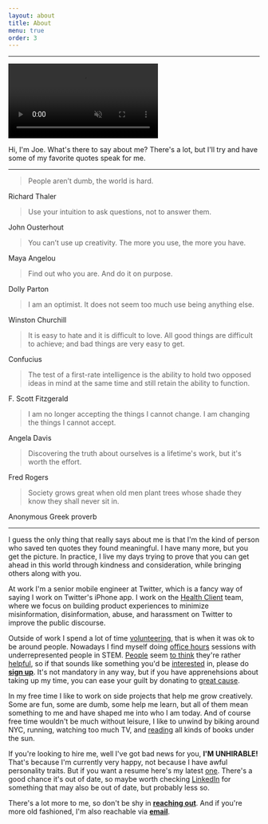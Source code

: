 ```yaml
---
layout: about
title: About
menu: true
order: 3
---
```


---
<video autoplay muted loop>
  <source src="{{ site.url }}/assets/img/welcome.mp4" type="video/mp4">
</video>

Hi, I'm Joe. What's there to say about me? There's a lot, but I'll try and have some of my favorite quotes speak for me.

---

> People aren’t dumb, the world is hard.

Richard Thaler

> Use your intuition to ask questions, not to answer them.

John Ousterhout

> You can’t use up creativity. The more you use, the more you have.

Maya Angelou

> Find out who you are. And do it on purpose.

Dolly Parton

> I am an optimist. It does not seem too much use being anything else.

Winston Churchill

> It is easy to hate and it is difficult to love. All good things are difficult to achieve; and bad things are very easy to get.

Confucius

> The test of a first-rate intelligence is the ability to hold two opposed ideas in mind at the same time and still retain the ability to function.

F. Scott Fitzgerald

> I am no longer accepting the things I cannot change. I am changing the things I cannot accept.

Angela Davis

> Discovering the truth about ourselves is a lifetime's work, but it's worth the effort.

Fred Rogers

> Society grows great when old men plant trees whose shade they know they shall never sit in.

Anonymous Greek proverb

---

I guess the only thing that really says about me is that I'm the kind of person who saved ten quotes they found meaningful. I have many more, but you get the picture. In practice, I live my days trying to prove that you can get ahead in this world through kindness and consideration, while bringing others along with you.

At work I'm a senior mobile engineer at Twitter, which is a fancy way of saying I work on Twitter's iPhone app. I work on the [Health Client](https://blog.twitter.com/en_us/topics/company/2019/health-update.html) team, where we focus on building product experiences to minimize misinformation, disinformation, abuse, and harassment on Twitter to improve the public discourse.

Outside of work I spend a lot of time [volunteering](https://twitter.com/AlexPaul/status/1317197327065559040), that is when it was ok to be around people. Nowadays I find myself doing [office hours](https://twitter.com/mergesort/status/1269382008570023936) sessions with underrepresented people in STEM. [People](https://twitter.com/coder_pilot/status/1273733450785189888) seem [to think](https://twitter.com/zoha131/status/1276896905834856448) they're rather [helpful](https://twitter.com/objectivechris/status/1272900957131747331), so if that sounds like something you'd be [interested](https://twitter.com/swiftysanders/status/1282011590531809280) in, please do **[sign up](https://calendly.com/mergesort/office-hours)**. It's not mandatory in any way, but if you have apprenehsions about taking up my time, you can ease your guilt by donating to [great cause](http://www.blackgirlscode.com/).

In my free time I like to work on side projects that help me grow creatively. Some are fun, some are dumb, some help me learn, but all of them mean something to me and have shaped me into who I am today. And of course free time wouldn't be much without leisure, I like to unwind by biking around NYC, running, watching too much TV, and [reading](https://fabisevi.ch/reading-list) all kinds of books under the sun. 

If you're looking to hire me, well I've got bad news for you, **I'M UNHIRABLE!** That's because I'm currently very happy, not because I have awful personality traits. But if you want a resume here's my latest [one](https://fabisevi.ch/assets/Joe-Fabisevich--Resume.pdf). There's a good chance it's out of date, so maybe worth checking [LinkedIn](https://linkedin.com/in/devjoe) for something that may also be out of date, but probably less so.

There's a lot more to me, so don't be shy in **[reaching out](https://twitter.com/mergesort)**. And if you're more old fashioned, I'm also reachable via **[email](mailto:ireadeveryemail@fabisevi.ch)**.
